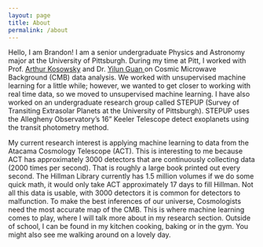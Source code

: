 ```yaml
---
layout: page
title: About
permalink: /about
---
```


Hello, I am Brandon! I am a senior undergraduate Physics and Astronomy major at the University of Pittsburgh. During my time at Pitt, I worked with Prof. <a href =" https://www.physicsandastronomy.pitt.edu/people/arthur-kosowsky "> Arthur Kosowsky</a> and Dr. <a href = "https://guanyilun.github.io "> Yilun Guan </a> on Cosmic Microwave Background (CMB) data analysis. We worked with unsupervised machine learning for a little while; however, we wanted to get closer to working with real time data, so we moved to unsupervised machine learning. I have also worked on an undergraduate research group called STEPUP (Survey of Transiting Extrasolar Planets at the University of Pittsburgh). STEPUP uses the Allegheny Observatory’s 16” Keeler Telescope detect exoplanets using the transit photometry method. 

My current research interest is applying machine learning to data from the Atacama Cosmology Telescope (ACT). This is interesting to me because ACT has approximately 3000 detectors that are continuously collecting data (2000 times per second). That is roughly a large book printed out every second. The Hillman Library currently has 1.5 million volumes if we do some quick math, it would only take ACT approximately 17 days to fill Hillman. Not all this data is usable, with 3000 detectors it is common for detectors to malfunction. To make the best inferences of our universe, Cosmologists need the most accurate map of the CMB. This is where machine learning comes to play, where I will talk more about in my research section. Outside of school, I can be found in my kitchen cooking, baking or in the gym. You might also see me walking around on a lovely day. 
